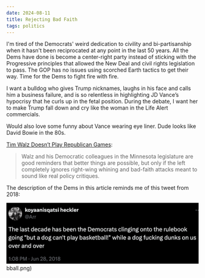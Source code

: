 ```yaml
---
date: 2024-08-11
title: Rejecting Bad Faith
tags: politics
---
```


I'm tired of the Democrats' weird dedication to civility and bi-partisanship when it hasn't been reciprocated at any point in the last 50 years. All the Dems have done is become a center-right party instead of sticking with the Progressive principles that allowed the New Deal and civil rights legislation to pass. The GOP has no issues using scorched Earth tactics to get their way. Time for the Dems to fight fire with fire.

I want a bulldog who gives Trump nicknames, laughs in his face and calls him a business failure, and is so relentless in highlighting JD Vance’s hypocrisy that he curls up in the fetal position. During the debate, I want her to make Trump fall down and cry like the woman in the Life Alert commercials.

Would also love some funny about Vance wearing eye liner. Dude looks like David Bowie in the 80s.

[Tim Walz Doesn’t Play Republican Games](https://bad-faith-times.ghost.io/tim-walz-doesnt-play-republican-games/): 

> Walz and his Democratic colleagues in the Minnesota legislature are good reminders that better things are possible, but only if the left completely ignores right-wing whining and bad-faith attacks meant to sound like real policy critiques.

The description of the Dems in this article reminds me of this tweet from 2018:

![dogbball](https://raw.githubusercontent.com/muneer78/muneer78.github.io/master/images/dogbball.png)
bball.png)
